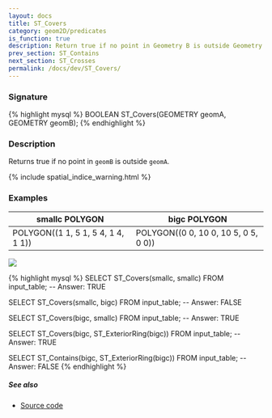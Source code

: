 ```yaml
---
layout: docs
title: ST_Covers
category: geom2D/predicates
is_function: true
description: Return true if no point in Geometry B is outside Geometry A
prev_section: ST_Contains
next_section: ST_Crosses
permalink: /docs/dev/ST_Covers/
---
```


### Signature

{% highlight mysql %}
BOOLEAN ST_Covers(GEOMETRY geomA, GEOMETRY geomB);
{% endhighlight %}

### Description

Returns true if no point in `geomB` is outside `geomA`.

{% include spatial_indice_warning.html %}

### Examples

| smallc POLYGON                     | bigc POLYGON                         |
|------------------------------------|--------------------------------------|
| POLYGON((1 1, 5 1, 5 4, 1 4, 1 1)) | POLYGON((0 0, 10 0, 10 5, 0 5, 0 0)) |

<img class="displayed" src="../ST_Covers.png"/>

{% highlight mysql %}
SELECT ST_Covers(smallc, smallc) FROM input_table;
-- Answer:    TRUE

SELECT ST_Covers(smallc, bigc) FROM input_table;
-- Answer:    FALSE

SELECT ST_Covers(bigc, smallc) FROM input_table;
-- Answer:    TRUE

SELECT ST_Covers(bigc, ST_ExteriorRing(bigc)) FROM input_table;
-- Answer:    TRUE

SELECT ST_Contains(bigc, ST_ExteriorRing(bigc)) FROM input_table;
-- Answer:    FALSE
{% endhighlight %}

##### See also

* <a href="https://github.com/irstv/H2GIS/blob/master/h2spatial-ext/src/main/java/org/h2gis/h2spatialext/function/spatial/predicates/ST_Covers.java" target="_blank">Source code</a>
